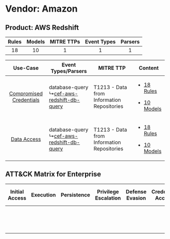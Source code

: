 Vendor: Amazon
==============
Product: AWS Redshift
---------------------
| Rules | Models | MITRE TTPs | Event Types | Parsers |
|:-----:|:------:|:----------:|:-----------:|:-------:|
|  18   |   10   |     1      |      1      |    1    |

|    Use-Case    | Event Types/Parsers    | MITRE TTP    | Content    |
|:----:| ---- | ---- | ---- |
| [Compromised Credentials](../../../UseCases/uc_compromised_credentials.md) |  database-query<br> ↳[cef-aws-redshift-db-query](Ps/pC_cefawsredshiftdbquery.md)<br> | T1213 - Data from Information Repositories<br> | [<ul><li>18 Rules</li></ul><ul><li>10 Models</li></ul>](RM/r_m_amazon_aws_redshift_Compromised_Credentials.md) |
|    [Data Access](../../../UseCases/uc_data_access.md)    |  database-query<br> ↳[cef-aws-redshift-db-query](Ps/pC_cefawsredshiftdbquery.md)<br> | T1213 - Data from Information Repositories<br> | [<ul><li>18 Rules</li></ul><ul><li>10 Models</li></ul>](RM/r_m_amazon_aws_redshift_Data_Access.md)    |

ATT&CK Matrix for Enterprise
----------------------------
| Initial Access | Execution | Persistence | Privilege Escalation | Defense Evasion | Credential Access | Discovery | Lateral Movement | Collection                                                                              | Command and Control | Exfiltration | Impact |
| -------------- | --------- | ----------- | -------------------- | --------------- | ----------------- | --------- | ---------------- | --------------------------------------------------------------------------------------- | ------------------- | ------------ | ------ |
|                |           |             |                      |                 |                   |           |                  | [Data from Information Repositories](https://attack.mitre.org/techniques/T1213)<br><br> |                     |              |        |